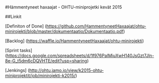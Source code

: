 #Hämmentyneet haxaajat - OHTU-miniprojetki kevät 2015

##Linkit

[Definiton of Done] (https://github.com/HammentyneetHaxaajat/ohtu-minirojekti/blob/master/dokumentaatio/Dokumentaatio.pdf)

[Backlog] (https://waffle.io/HammentyneetHaxaajat/ohtu-minirojekti)

[Sprint tasks] (https://docs.google.com/spreadsheets/d/1f976PaIMiuXwH140JsGzt7Jln-8e-G_t5dm6cDQVHTE/edit?usp=sharing)

[Jenkings] (http://ohtu.jamo.io/view/k2015-ohtu-miniprojektit/job/minirojekti-k2015/)
